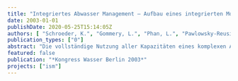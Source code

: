 ```yaml
---
title: "Integriertes Abwasser Management – Aufbau eines integrierten Modells zur Optimierung des Berliner Abwasser Systems"
date: 2003-01-01
publishDate: 2020-05-25T15:14:05Z
authors: [ "Schroeder, K.", "Gommery, L.", "Phan, L.", "Pawlowsky-Reusing, E.", "Jacobi, D." ]
publication_types: ["0"]
abstract: "Die vollständige Nutzung aller Kapazitäten eines komplexen Abwassersystems, bestehend aus Kanalnetzen, Speicher- und Kontrolleinrichtungen, Drucknetzen und Kläranlagen, speziell im Regenwetterfall ist eine zentrale Aufgabe zur Minimierung von Schmutzfrachtentlastungen in die Vorfluter. Mit dem Ziel der Reduzierung der Gewässerbelastung in Berlin wurde 2000 das Projekt „Integrated Sewage Management (Integriertes Abwasser Management)“ gestarted. Die zentrale Idee des Projektes ist der Einsatz integrierter Simulationssoftware zur Untersuchung verschiedenster Management-Szenarien und hierauf die Definition und Anwendung eines integrierten Steuerungskonzeptes für den Betrieb des Abwassersystems. Besondere Aufmerksamkeit ist auf die Mischkanalisation gerichtet, die auf Grund von Entlastungen über Regenüberläufe ein potentielles Risiko der Gewässerbelastung in sich birgt. Zugleich bietet hier der Einsatz von Steuerungseinrichtungen zur Aktivierung von zusätzlichem Kanalstauraum ein beträchtliches Optimierungspotenzial für das System. Der Artikel gibt einen Überblick über das laufende Projekt. Die Voruntersuchung zur Steuerungswürdigkeit des Systems, der Modellaufbau und die Kalibrierung, sowie die Ziele des Projektes werden dargelegt."
featured: false
publication: "*Kongress Wasser Berlin 2003*"
projects: ["ism"]
---
```


